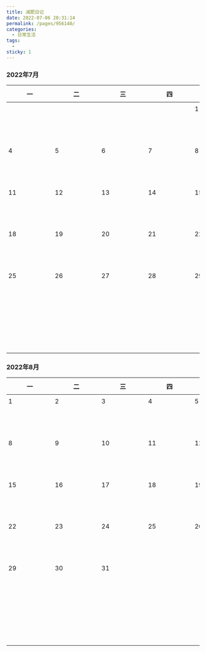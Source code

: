 ```yaml
---
title: 减肥日记
date: 2022-07-06 20:31:14
permalink: /pages/956140/
categories:
  - 日常生活
tags:
  - 
sticky: 1
---
```


<style>
    table {
        display: block;
    }
    table th {
    	text-align: center;
    }
    table div {
        width: 89.55px;
        height: 89.55px;
    }
    td {
        position: relative;
    }
    .day {
        position: absolute;
        top: 7px;
        left: 5px;
    }
    table .badge {
        font-size: 10px!important;
        white-space: nowrap;
    }
    td span:nth-of-type(2) {
        margin-left: 10px;
    }
    td, th {
    	padding: 0.6em 1em!important;
	}
</style>

### 2022年7月

|   一   |   二    |                              三                              |   四    |   五    |   六    |   日    |
| ------- | ------- | ------------------------------------------------------------ | ------- | ------- | ------- | ------- |
| <div></div> | <div></div> | <div></div> | <div></div> | <div><span class="day">1</span></div> | <div><span class="day">2</span></div> | <div><span class="day">3</span></div> |
| <div><span class="day">4</span></div> | <div><span class="day">5</span></div> | <div><span class="day">6</span><Badge text="蹲起120个"/><br/><Badge text="俯卧撑40个"/><br/><Badge text="仰卧起坐30个"/><br/></div> | <div><span class="day">7</span><Badge text="体重161.6斤"/><br/><Badge text="蹲起120个"/><br/><Badge text="俯卧撑40个"/><br/><Badge text="仰卧起坐30个"/><br/></div> | <div><span class="day">8</span><Badge text="体重159.6斤"/><br/><Badge text="蹲起120个"/><br/><Badge text="俯卧撑50个"/><br/><Badge text="仰卧起坐40个"/><br/></div> | <div><span class="day">9</span><Badge text="体重160.8斤" type="error"/><br/><Badge text="蹲起120个"/><br/><Badge text="俯卧撑50个"/><br/><Badge text="仰卧起坐40个"/><br/></div> | <div><span class="day">10</span><Badge text="体重162.0斤" type="error"/><br/><Badge text="蹲起120个"/><br/><Badge text="俯卧撑50个"/><br/><Badge text="仰卧起坐80个"/><br/></div> |
| <div><span class="day">11</span><Badge text="体重161.4斤"/><br/><Badge text="蹲起130个"/><br/><Badge text="俯卧撑50个"/><br/><Badge text="仰卧起坐80个"/><br/></div> | <div><span class="day">12</span><Badge text="体重161.0斤"/><br/><Badge text="蹲起130个"/><br/><Badge text="俯卧撑50个"/><br/><Badge text="仰卧起坐80个"/><br/></div> |           <div><span class="day">13</span><Badge text="体重160.9斤"/><br/><Badge text="蹲起150个"/><br/><Badge text="俯卧撑50个"/><br/><Badge text="仰卧起坐100个"/><br/></div>             |          <div><span class="day">14</span><Badge text="体重160.2斤"/><br/><Badge text="蹲起150个"/><br/><Badge text="俯卧撑50个"/><br/><Badge text="仰卧起坐100个"/><br/></div>            | <div><span class="day">15</span><Badge text="体重160.9斤" type="error"/><br/><Badge text="蹲起150个"/><br/><Badge text="俯卧撑50个"/><br/><Badge text="仰卧起坐100个"/><br/></div> | <div><span class="day">16</span><Badge text="体重160.9斤"/><br/><Badge text="仰卧起坐50个" type="error"/><br/></div> | <div><span class="day">17</span><Badge text="体重160.2斤"/><br/><Badge text="溜达1小时"/><br/><Badge text="俯卧撑50个"/><br/><Badge text="仰卧起坐100个"/><br/></div> |
| <div><span class="day">18</span><Badge text="体重160斤"/><br/><Badge text="蹲起150个"/><br/><Badge text="俯卧撑50个"/><br/><Badge text="仰卧起坐100个"/><br/></div> | <div><span class="day">19</span><Badge text="体重159.1斤"/><br/><Badge text="蹲起150个"/><br/><Badge text="俯卧撑50个"/><br/><Badge text="仰卧起坐100个"/><br/></div> | <div><span class="day">20</span><Badge text="体重158.8斤"/><br/><Badge text="蹲起150个"/><br/><Badge text="仰卧起坐100个"/><br/></div> | <div><span class="day">21</span><Badge text="体重158.6斤"/><br/><Badge text="蹲起150个"/><br/><Badge text="俯卧撑50个"/><br/><Badge text="仰卧起坐100个"/><br/></div> | <div><span class="day">22</span><Badge text="体重159.4斤" type="error"/><br/><Badge text="蹲起150个"/><br/><Badge text="俯卧撑50个"/><br/><Badge text="仰卧起坐100个"/><br/></div> | <div><span class="day">23</span><Badge text="体重159.7斤" type="error"/><br/><Badge text="蹲起150个"/><br/><Badge text="俯卧撑50个"/><br/><Badge text="仰卧起坐100个"/><br/></div> | <div><span class="day">24</span><Badge text="体重158.1斤"/><br/><Badge text="蹲起150个" type="warning"/><br/><Badge text="俯卧撑50个" type="warning"/><br/><Badge text="仰卧起坐100个" type="warning"/><br/></div> |
| <div><span class="day">25</span><Badge text="体重160.0斤" type="error"/><br/><Badge text="蹲起150个"/><br/><Badge text="俯卧撑50个"/><br/><Badge text="仰卧起坐100个"/><br/></div> | <div><span class="day">26</span><Badge text="体重0斤" type="warning"/><br/><Badge text="蹲起150个" type="warning"/><br/><Badge text="俯卧撑50个" type="warning"/><br/><Badge text="仰卧起坐100个" type="warning"/><br/></div> | <div><span class="day">27</span><Badge text="体重0斤" type="warning"/><br/><Badge text="蹲起150个" type="warning"/><br/><Badge text="俯卧撑50个" type="warning"/><br/><Badge text="仰卧起坐100个" type="warning"/><br/></div> | <div><span class="day">28</span><Badge text="体重0斤" type="warning"/><br/><Badge text="蹲起150个" type="warning"/><br/><Badge text="俯卧撑50个" type="warning"/><br/><Badge text="仰卧起坐100个" type="warning"/><br/></div> | <div><span class="day">29</span><Badge text="体重0斤" type="warning"/><br/><Badge text="蹲起150个" type="warning"/><br/><Badge text="俯卧撑50个" type="warning"/><br/><Badge text="仰卧起坐100个" type="warning"/><br/></div> | <div><span class="day">30<Badge text="体重0斤" type="warning"/><br/><Badge text="蹲起150个" type="warning"/><br/><Badge text="俯卧撑50个" type="warning"/><br/><Badge text="仰卧起坐100个" type="warning"/><br/></span></div> | <div><span class="day">31</span><Badge text="体重0斤" type="warning"/><br/><Badge text="蹲起150个" type="warning"/><br/><Badge text="俯卧撑50个" type="warning"/><br/><Badge text="仰卧起坐100个" type="warning"/><br/></div> |
| <div></div> | <div></div> | <div></div> | <div></div> | <div></div> | <div></div> | <div></div> |

### 2022年8月

|             一             |             二             |             三             |             四             |             五             |             六             |             日             |
| -------------------------- | -------------------------- | -------------------------- | -------------------------- | -------------------------- | -------------------------- | -------------------------- |
| <div><span class="day">1</span></div> | <div><span class="day">2</span></div> | <div><span class="day">3</span></div> | <div><span class="day">4</span></div> | <div><span class="day">5</span></div> | <div><span class="day">6</span></div> | <div><span class="day">7</span></div> |
| <div><span class="day">8</span></div> | <div><span class="day">9</span></div> | <div><span class="day">10</span></div> | <div><span class="day">11</span></div> | <div><span class="day">12</span></div> | <div><span class="day">13</span></div> | <div><span class="day">14</span></div> |
| <div><span class="day">15</span></div> | <div><span class="day">16</span></div> | <div><span class="day">17</span></div> | <div><span class="day">18</span></div> | <div><span class="day">19</span></div> | <div><span class="day">20</span></div> | <div><span class="day">21</span></div> |
| <div><span class="day">22</span></div> | <div><span class="day">23</span></div> | <div><span class="day">24</span></div> | <div><span class="day">25</span></div> | <div><span class="day">26</span></div> | <div><span class="day">27</span></div> | <div><span class="day">28</span></div> |
| <div><span class="day">29</span></div> | <div><span class="day">30</span></div> | <div><span class="day">31</span></div> | <div></div> | <div></div> | <div></div> | <div></div> |
| <div></div> | <div></div> | <div></div> | <div></div> | <div></div> | <div></div> | <div></div> |

